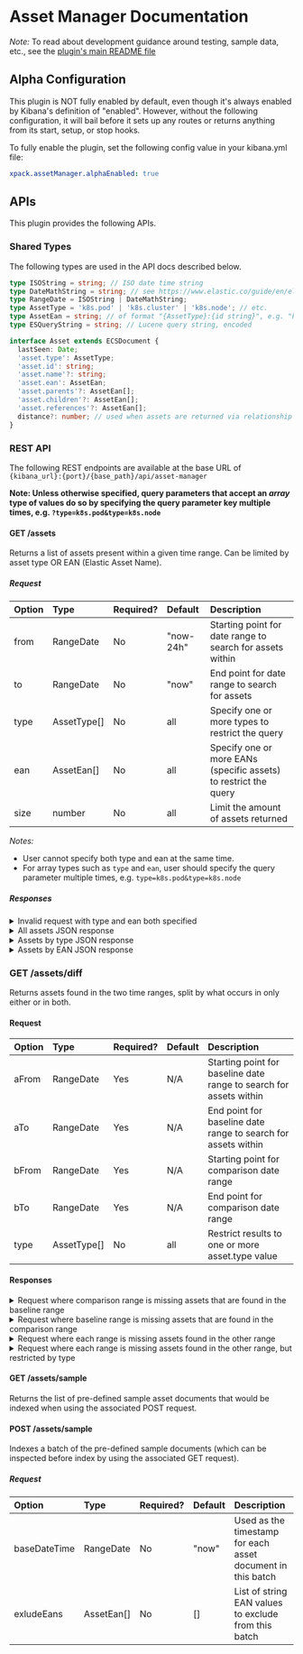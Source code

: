 # Asset Manager Documentation

_Note:_ To read about development guidance around testing, sample data, etc., see the
[plugin's main README file](../README.md)

## Alpha Configuration

This plugin is NOT fully enabled by default, even though it's always enabled
by Kibana's definition of "enabled". However, without the following configuration,
it will bail before it sets up any routes or returns anything from its
start, setup, or stop hooks.

To fully enable the plugin, set the following config value in your kibana.yml file:

```yaml
xpack.assetManager.alphaEnabled: true
```

## APIs

This plugin provides the following APIs.

### Shared Types

The following types are used in the API docs described below.

```ts
type ISOString = string; // ISO date time string
type DateMathString = string; // see https://www.elastic.co/guide/en/elasticsearch/reference/current/common-options.html#date-math
type RangeDate = ISOString | DateMathString;
type AssetType = 'k8s.pod' | 'k8s.cluster' | 'k8s.node'; // etc.
type AssetEan = string; // of format "{AssetType}:{id string}", e.g. "k8s.pod:my-pod-id-123xyz"
type ESQueryString = string; // Lucene query string, encoded

interface Asset extends ECSDocument {
  lastSeen: Date;
  'asset.type': AssetType;
  'asset.id': string;
  'asset.name'?: string;
  'asset.ean': AssetEan;
  'asset.parents'?: AssetEan[];
  'asset.children'?: AssetEan[];
  'asset.references'?: AssetEan[];
  distance?: number; // used when assets are returned via relationship to another asset
}
```

### REST API

The following REST endpoints are available at the base URL of `{kibana_url}:{port}/{base_path}/api/asset-manager`

**Note: Unless otherwise specified, query parameters that accept an _array_ type of values do so by specifying the
query parameter key multiple times, e.g. `?type=k8s.pod&type=k8s.node`**

#### GET /assets

Returns a list of assets present within a given time range. Can be limited by asset type OR EAN (Elastic Asset Name).

##### Request

| Option  | Type          | Required? | Default | Description                                                                        |
| :------ | :------------ | :-------- | :------ | :--------------------------------------------------------------------------------- |
| from    | RangeDate     | No       | "now-24h"     | Starting point for date range to search for assets within                          |
| to      | RangeDate     | No        | "now"   | End point for date range to search for assets                                      |
| type    | AssetType[]   | No        | all     | Specify one or more types to restrict the query                                    |
| ean     | AssetEan[]    | No        | all     | Specify one or more EANs (specific assets) to restrict the query                   |
| size     | number    | No        | all     | Limit the amount of assets returned                  |


_Notes:_
- User cannot specify both type and ean at the same time.
- For array types such as `type` and `ean`, user should specify the query parameter multiple times, e.g. `type=k8s.pod&type=k8s.node`

##### Responses

<details>

<summary>Invalid request with type and ean both specified</summary>

```curl
GET /assets?from=2023-03-25T17:44:44.000Z&type=k8s.pod&ean=k8s.pod:123

{
  "statusCode": 400,
  "error": "Bad Request",
  "message": "Filters "type" and "ean" are mutually exclusive but found both."
}
```

</details>

<details>

<summary>All assets JSON response</summary>

```curl
GET /assets?from=2023-03-25T17:44:44.000Z&to=2023-03-25T18:44:44.000Z

{
  "results": [
    {
      "@timestamp": "2023-03-25T18:35:38.369Z",
      "asset.type": "k8s.cluster",
      "asset.id": "cluster-001",
      "asset.name": "Cluster 001 (AWS EKS)",
      "asset.ean": "k8s.cluster:cluster-001",
      "orchestrator.type": "kubernetes",
      "orchestrator.cluster.name": "Cluster 001 (AWS EKS)",
      "orchestrator.cluster.id": "cluster-001",
      "cloud.provider": "aws",
      "cloud.region": "us-east-1",
      "cloud.service.name": "eks"
    },
    {
      "@timestamp": "2023-03-25T18:35:38.369Z",
      "asset.type": "k8s.cluster",
      "asset.id": "cluster-002",
      "asset.name": "Cluster 002 (Azure AKS)",
      "asset.ean": "k8s.cluster:cluster-002",
      "orchestrator.type": "kubernetes",
      "orchestrator.cluster.name": "Cluster 002 (Azure AKS)",
      "orchestrator.cluster.id": "cluster-002",
      "cloud.provider": "azure",
      "cloud.region": "eu-west",
      "cloud.service.name": "aks"
    },
    {
      "@timestamp": "2023-03-25T18:35:38.369Z",
      "asset.type": "k8s.node",
      "asset.id": "node-101",
      "asset.name": "k8s-node-101-aws",
      "asset.ean": "k8s.node:node-101",
      "asset.parents": [
        "k8s.cluster:cluster-001"
      ],
      "orchestrator.type": "kubernetes",
      "orchestrator.cluster.name": "Cluster 001 (AWS EKS)",
      "orchestrator.cluster.id": "cluster-001",
      "cloud.provider": "aws",
      "cloud.region": "us-east-1",
      "cloud.service.name": "eks"
    },
    {
      "@timestamp": "2023-03-25T18:35:38.369Z",
      "asset.type": "k8s.node",
      "asset.id": "node-102",
      "asset.name": "k8s-node-102-aws",
      "asset.ean": "k8s.node:node-102",
      "asset.parents": [
        "k8s.cluster:cluster-001"
      ],
      "orchestrator.type": "kubernetes",
      "orchestrator.cluster.name": "Cluster 001 (AWS EKS)",
      "orchestrator.cluster.id": "cluster-001",
      "cloud.provider": "aws",
      "cloud.region": "us-east-1",
      "cloud.service.name": "eks"
    },
    {
      "@timestamp": "2023-03-25T18:35:38.369Z",
      "asset.type": "k8s.node",
      "asset.id": "node-103",
      "asset.name": "k8s-node-103-aws",
      "asset.ean": "k8s.node:node-103",
      "asset.parents": [
        "k8s.cluster:cluster-001"
      ],
      "orchestrator.type": "kubernetes",
      "orchestrator.cluster.name": "Cluster 001 (AWS EKS)",
      "orchestrator.cluster.id": "cluster-001",
      "cloud.provider": "aws",
      "cloud.region": "us-east-1",
      "cloud.service.name": "eks"
    },
    {
      "@timestamp": "2023-03-25T18:35:38.369Z",
      "asset.type": "k8s.pod",
      "asset.id": "pod-200xrg1",
      "asset.name": "k8s-pod-200xrg1-aws",
      "asset.ean": "k8s.pod:pod-200xrg1",
      "asset.parents": [
        "k8s.node:node-101"
      ]
    },
    {
      "@timestamp": "2023-03-25T18:35:38.369Z",
      "asset.type": "k8s.pod",
      "asset.id": "pod-200dfp2",
      "asset.name": "k8s-pod-200dfp2-aws",
      "asset.ean": "k8s.pod:pod-200dfp2",
      "asset.parents": [
        "k8s.node:node-101"
      ]
    },
    {
      "@timestamp": "2023-03-25T18:35:38.369Z",
      "asset.type": "k8s.pod",
      "asset.id": "pod-200wwc3",
      "asset.name": "k8s-pod-200wwc3-aws",
      "asset.ean": "k8s.pod:pod-200wwc3",
      "asset.parents": [
        "k8s.node:node-101"
      ]
    },
    {
      "@timestamp": "2023-03-25T18:35:38.369Z",
      "asset.type": "k8s.pod",
      "asset.id": "pod-200naq4",
      "asset.name": "k8s-pod-200naq4-aws",
      "asset.ean": "k8s.pod:pod-200naq4",
      "asset.parents": [
        "k8s.node:node-102"
      ]
    },
    {
      "@timestamp": "2023-03-25T18:35:38.369Z",
      "asset.type": "k8s.pod",
      "asset.id": "pod-200ohr5",
      "asset.name": "k8s-pod-200ohr5-aws",
      "asset.ean": "k8s.pod:pod-200ohr5",
      "asset.parents": [
        "k8s.node:node-102"
      ]
    },
    {
      "@timestamp": "2023-03-25T18:35:38.369Z",
      "asset.type": "k8s.pod",
      "asset.id": "pod-200yyx6",
      "asset.name": "k8s-pod-200yyx6-aws",
      "asset.ean": "k8s.pod:pod-200yyx6",
      "asset.parents": [
        "k8s.node:node-103"
      ]
    },
    {
      "@timestamp": "2023-03-25T18:35:38.369Z",
      "asset.type": "k8s.pod",
      "asset.id": "pod-200psd7",
      "asset.name": "k8s-pod-200psd7-aws",
      "asset.ean": "k8s.pod:pod-200psd7",
      "asset.parents": [
        "k8s.node:node-103"
      ]
    },
    {
      "@timestamp": "2023-03-25T18:35:38.369Z",
      "asset.type": "k8s.pod",
      "asset.id": "pod-200wmc8",
      "asset.name": "k8s-pod-200wmc8-aws",
      "asset.ean": "k8s.pod:pod-200wmc8",
      "asset.parents": [
        "k8s.node:node-103"
      ]
    },
    {
      "@timestamp": "2023-03-25T18:35:38.369Z",
      "asset.type": "k8s.pod",
      "asset.id": "pod-200ugg9",
      "asset.name": "k8s-pod-200ugg9-aws",
      "asset.ean": "k8s.pod:pod-200ugg9",
      "asset.parents": [
        "k8s.node:node-103"
      ]
    }
  ]
}
```

</details>

<details>

<summary>Assets by type JSON response</summary>

```curl
GET /assets?from=2023-03-25T17:44:44.000Z&to=2023-03-25T18:44:44.000Z&type=k8s.pod

{
  "results": [
    {
      "@timestamp": "2023-03-25T18:35:38.369Z",
      "asset.type": "k8s.pod",
      "asset.id": "pod-200xrg1",
      "asset.name": "k8s-pod-200xrg1-aws",
      "asset.ean": "k8s.pod:pod-200xrg1",
      "asset.parents": [
        "k8s.node:node-101"
      ]
    },
    {
      "@timestamp": "2023-03-25T18:35:38.369Z",
      "asset.type": "k8s.pod",
      "asset.id": "pod-200dfp2",
      "asset.name": "k8s-pod-200dfp2-aws",
      "asset.ean": "k8s.pod:pod-200dfp2",
      "asset.parents": [
        "k8s.node:node-101"
      ]
    },
    {
      "@timestamp": "2023-03-25T18:35:38.369Z",
      "asset.type": "k8s.pod",
      "asset.id": "pod-200wwc3",
      "asset.name": "k8s-pod-200wwc3-aws",
      "asset.ean": "k8s.pod:pod-200wwc3",
      "asset.parents": [
        "k8s.node:node-101"
      ]
    },
    {
      "@timestamp": "2023-03-25T18:35:38.369Z",
      "asset.type": "k8s.pod",
      "asset.id": "pod-200naq4",
      "asset.name": "k8s-pod-200naq4-aws",
      "asset.ean": "k8s.pod:pod-200naq4",
      "asset.parents": [
        "k8s.node:node-102"
      ]
    },
    {
      "@timestamp": "2023-03-25T18:35:38.369Z",
      "asset.type": "k8s.pod",
      "asset.id": "pod-200ohr5",
      "asset.name": "k8s-pod-200ohr5-aws",
      "asset.ean": "k8s.pod:pod-200ohr5",
      "asset.parents": [
        "k8s.node:node-102"
      ]
    },
    {
      "@timestamp": "2023-03-25T18:35:38.369Z",
      "asset.type": "k8s.pod",
      "asset.id": "pod-200yyx6",
      "asset.name": "k8s-pod-200yyx6-aws",
      "asset.ean": "k8s.pod:pod-200yyx6",
      "asset.parents": [
        "k8s.node:node-103"
      ]
    },
    {
      "@timestamp": "2023-03-25T18:35:38.369Z",
      "asset.type": "k8s.pod",
      "asset.id": "pod-200psd7",
      "asset.name": "k8s-pod-200psd7-aws",
      "asset.ean": "k8s.pod:pod-200psd7",
      "asset.parents": [
        "k8s.node:node-103"
      ]
    },
    {
      "@timestamp": "2023-03-25T18:35:38.369Z",
      "asset.type": "k8s.pod",
      "asset.id": "pod-200wmc8",
      "asset.name": "k8s-pod-200wmc8-aws",
      "asset.ean": "k8s.pod:pod-200wmc8",
      "asset.parents": [
        "k8s.node:node-103"
      ]
    },
    {
      "@timestamp": "2023-03-25T18:35:38.369Z",
      "asset.type": "k8s.pod",
      "asset.id": "pod-200ugg9",
      "asset.name": "k8s-pod-200ugg9-aws",
      "asset.ean": "k8s.pod:pod-200ugg9",
      "asset.parents": [
        "k8s.node:node-103"
      ]
    }
  ]
}
```

</details>

<details>

<summary>Assets by EAN JSON response</summary>

```curl
GET /assets?from=2023-03-25T17:44:44.000Z&to=2023-03-25T18:44:44.000Z&ean=k8s.node:node-101&ean=k8s.pod:pod-6r1z

{
  "results": [
    {
      "@timestamp": "2023-03-25T18:35:38.369Z",
      "asset.type": "k8s.node",
      "asset.id": "node-101",
      "asset.name": "k8s-node-101-aws",
      "asset.ean": "k8s.node:node-101",
      "asset.parents": [
        "k8s.cluster:cluster-001"
      ],
      "orchestrator.type": "kubernetes",
      "orchestrator.cluster.name": "Cluster 001 (AWS EKS)",
      "orchestrator.cluster.id": "cluster-001",
      "cloud.provider": "aws",
      "cloud.region": "us-east-1",
      "cloud.service.name": "eks"
    }
  ]
}
```

</details>

<a name="sample-data" id="sample-data"></a>

### GET /assets/diff

Returns assets found in the two time ranges, split by what occurs in only either or in both.

#### Request 

| Option | Type | Required? | Default | Description |
| :--- | :--- | :--- | :--- | :--- |
| aFrom | RangeDate | Yes | N/A | Starting point for baseline date range to search for assets within |
| aTo | RangeDate | Yes | N/A | End point for baseline date range to search for assets within |
| bFrom | RangeDate | Yes | N/A | Starting point for comparison date range |
| bTo | RangeDate | Yes | N/A | End point for comparison date range |
| type | AssetType[] | No | all | Restrict results to one or more asset.type value |

#### Responses

<details>

<summary>Request where comparison range is missing assets that are found in the baseline range</summary>

```curl
GET /assets/diff?aFrom=2022-02-07T00:00:00.000Z&aTo=2022-02-07T01:30:00.000Z&bFrom=2022-02-07T01:00:00.000Z&bTo=2022-02-07T02:00:00.000Z

{
  "onlyInA": [
    {
      "@timestamp": "2022-02-07T00:00:00.000Z",
      "asset.type": "k8s.pod",
      "asset.id": "pod-200xrg1",
      "asset.name": "k8s-pod-200xrg1-aws",
      "asset.ean": "k8s.pod:pod-200xrg1",
      "asset.parents": [
        "k8s.node:node-101"
      ]
    },
    {
      "@timestamp": "2022-02-07T00:00:00.000Z",
      "asset.type": "k8s.pod",
      "asset.id": "pod-200dfp2",
      "asset.name": "k8s-pod-200dfp2-aws",
      "asset.ean": "k8s.pod:pod-200dfp2",
      "asset.parents": [
        "k8s.node:node-101"
      ]
    }
  ],
  "onlyInB": [],
  "inBoth": [
    {
      "@timestamp": "2022-02-07T01:30:00.000Z",
      "asset.type": "k8s.cluster",
      "asset.id": "cluster-001",
      "asset.name": "Cluster 001 (AWS EKS)",
      "asset.ean": "k8s.cluster:cluster-001",
      "orchestrator.type": "kubernetes",
      "orchestrator.cluster.name": "Cluster 001 (AWS EKS)",
      "orchestrator.cluster.id": "cluster-001",
      "cloud.provider": "aws",
      "cloud.region": "us-east-1",
      "cloud.service.name": "eks"
    },
    {
      "@timestamp": "2022-02-07T01:30:00.000Z",
      "asset.type": "k8s.cluster",
      "asset.id": "cluster-002",
      "asset.name": "Cluster 002 (Azure AKS)",
      "asset.ean": "k8s.cluster:cluster-002",
      "orchestrator.type": "kubernetes",
      "orchestrator.cluster.name": "Cluster 002 (Azure AKS)",
      "orchestrator.cluster.id": "cluster-002",
      "cloud.provider": "azure",
      "cloud.region": "eu-west",
      "cloud.service.name": "aks"
    },
    {
      "@timestamp": "2022-02-07T01:30:00.000Z",
      "asset.type": "k8s.node",
      "asset.id": "node-101",
      "asset.name": "k8s-node-101-aws",
      "asset.ean": "k8s.node:node-101",
      "asset.parents": [
        "k8s.cluster:cluster-001"
      ],
      "orchestrator.type": "kubernetes",
      "orchestrator.cluster.name": "Cluster 001 (AWS EKS)",
      "orchestrator.cluster.id": "cluster-001",
      "cloud.provider": "aws",
      "cloud.region": "us-east-1",
      "cloud.service.name": "eks"
    },
    {
      "@timestamp": "2022-02-07T01:30:00.000Z",
      "asset.type": "k8s.node",
      "asset.id": "node-102",
      "asset.name": "k8s-node-102-aws",
      "asset.ean": "k8s.node:node-102",
      "asset.parents": [
        "k8s.cluster:cluster-001"
      ],
      "orchestrator.type": "kubernetes",
      "orchestrator.cluster.name": "Cluster 001 (AWS EKS)",
      "orchestrator.cluster.id": "cluster-001",
      "cloud.provider": "aws",
      "cloud.region": "us-east-1",
      "cloud.service.name": "eks"
    },
    {
      "@timestamp": "2022-02-07T01:30:00.000Z",
      "asset.type": "k8s.node",
      "asset.id": "node-103",
      "asset.name": "k8s-node-103-aws",
      "asset.ean": "k8s.node:node-103",
      "asset.parents": [
        "k8s.cluster:cluster-001"
      ],
      "orchestrator.type": "kubernetes",
      "orchestrator.cluster.name": "Cluster 001 (AWS EKS)",
      "orchestrator.cluster.id": "cluster-001",
      "cloud.provider": "aws",
      "cloud.region": "us-east-1",
      "cloud.service.name": "eks"
    },
    {
      "@timestamp": "2022-02-07T01:30:00.000Z",
      "asset.type": "k8s.pod",
      "asset.id": "pod-200ohr5",
      "asset.name": "k8s-pod-200ohr5-aws",
      "asset.ean": "k8s.pod:pod-200ohr5",
      "asset.parents": [
        "k8s.node:node-102"
      ]
    },
    {
      "@timestamp": "2022-02-07T01:30:00.000Z",
      "asset.type": "k8s.pod",
      "asset.id": "pod-200yyx6",
      "asset.name": "k8s-pod-200yyx6-aws",
      "asset.ean": "k8s.pod:pod-200yyx6",
      "asset.parents": [
        "k8s.node:node-103"
      ]
    },
    {
      "@timestamp": "2022-02-07T01:30:00.000Z",
      "asset.type": "k8s.pod",
      "asset.id": "pod-200psd7",
      "asset.name": "k8s-pod-200psd7-aws",
      "asset.ean": "k8s.pod:pod-200psd7",
      "asset.parents": [
        "k8s.node:node-103"
      ]
    },
    {
      "@timestamp": "2022-02-07T01:30:00.000Z",
      "asset.type": "k8s.pod",
      "asset.id": "pod-200wmc8",
      "asset.name": "k8s-pod-200wmc8-aws",
      "asset.ean": "k8s.pod:pod-200wmc8",
      "asset.parents": [
        "k8s.node:node-103"
      ]
    },
    {
      "@timestamp": "2022-02-07T01:30:00.000Z",
      "asset.type": "k8s.pod",
      "asset.id": "pod-200ugg9",
      "asset.name": "k8s-pod-200ugg9-aws",
      "asset.ean": "k8s.pod:pod-200ugg9",
      "asset.parents": [
        "k8s.node:node-103"
      ]
    }
  ]
}
```

</details>

<details>

<summary>Request where baseline range is missing assets that are found in the comparison range</summary>

```curl
GET /assets/diff?aFrom=2022-02-07T01:00:00.000Z&aTo=2022-02-07T01:30:00.000Z&bFrom=2022-02-07T01:00:00.000Z&bTo=2022-02-07T03:00:00.000Z

{
  "onlyInA": [],
  "onlyInB": [
    {
      "@timestamp": "2022-02-07T03:00:00.000Z",
      "asset.type": "k8s.pod",
      "asset.id": "pod-200wwc3",
      "asset.name": "k8s-pod-200wwc3-aws",
      "asset.ean": "k8s.pod:pod-200wwc3",
      "asset.parents": [
        "k8s.node:node-101"
      ]
    },
    {
      "@timestamp": "2022-02-07T03:00:00.000Z",
      "asset.type": "k8s.pod",
      "asset.id": "pod-200naq4",
      "asset.name": "k8s-pod-200naq4-aws",
      "asset.ean": "k8s.pod:pod-200naq4",
      "asset.parents": [
        "k8s.node:node-102"
      ]
    }
  ],
  "inBoth": [
    {
      "@timestamp": "2022-02-07T01:30:00.000Z",
      "asset.type": "k8s.cluster",
      "asset.id": "cluster-001",
      "asset.name": "Cluster 001 (AWS EKS)",
      "asset.ean": "k8s.cluster:cluster-001",
      "orchestrator.type": "kubernetes",
      "orchestrator.cluster.name": "Cluster 001 (AWS EKS)",
      "orchestrator.cluster.id": "cluster-001",
      "cloud.provider": "aws",
      "cloud.region": "us-east-1",
      "cloud.service.name": "eks"
    },
    {
      "@timestamp": "2022-02-07T01:30:00.000Z",
      "asset.type": "k8s.cluster",
      "asset.id": "cluster-002",
      "asset.name": "Cluster 002 (Azure AKS)",
      "asset.ean": "k8s.cluster:cluster-002",
      "orchestrator.type": "kubernetes",
      "orchestrator.cluster.name": "Cluster 002 (Azure AKS)",
      "orchestrator.cluster.id": "cluster-002",
      "cloud.provider": "azure",
      "cloud.region": "eu-west",
      "cloud.service.name": "aks"
    },
    {
      "@timestamp": "2022-02-07T01:30:00.000Z",
      "asset.type": "k8s.node",
      "asset.id": "node-101",
      "asset.name": "k8s-node-101-aws",
      "asset.ean": "k8s.node:node-101",
      "asset.parents": [
        "k8s.cluster:cluster-001"
      ],
      "orchestrator.type": "kubernetes",
      "orchestrator.cluster.name": "Cluster 001 (AWS EKS)",
      "orchestrator.cluster.id": "cluster-001",
      "cloud.provider": "aws",
      "cloud.region": "us-east-1",
      "cloud.service.name": "eks"
    },
    {
      "@timestamp": "2022-02-07T01:30:00.000Z",
      "asset.type": "k8s.node",
      "asset.id": "node-102",
      "asset.name": "k8s-node-102-aws",
      "asset.ean": "k8s.node:node-102",
      "asset.parents": [
        "k8s.cluster:cluster-001"
      ],
      "orchestrator.type": "kubernetes",
      "orchestrator.cluster.name": "Cluster 001 (AWS EKS)",
      "orchestrator.cluster.id": "cluster-001",
      "cloud.provider": "aws",
      "cloud.region": "us-east-1",
      "cloud.service.name": "eks"
    },
    {
      "@timestamp": "2022-02-07T01:30:00.000Z",
      "asset.type": "k8s.node",
      "asset.id": "node-103",
      "asset.name": "k8s-node-103-aws",
      "asset.ean": "k8s.node:node-103",
      "asset.parents": [
        "k8s.cluster:cluster-001"
      ],
      "orchestrator.type": "kubernetes",
      "orchestrator.cluster.name": "Cluster 001 (AWS EKS)",
      "orchestrator.cluster.id": "cluster-001",
      "cloud.provider": "aws",
      "cloud.region": "us-east-1",
      "cloud.service.name": "eks"
    },
    {
      "@timestamp": "2022-02-07T01:30:00.000Z",
      "asset.type": "k8s.pod",
      "asset.id": "pod-200ohr5",
      "asset.name": "k8s-pod-200ohr5-aws",
      "asset.ean": "k8s.pod:pod-200ohr5",
      "asset.parents": [
        "k8s.node:node-102"
      ]
    },
    {
      "@timestamp": "2022-02-07T01:30:00.000Z",
      "asset.type": "k8s.pod",
      "asset.id": "pod-200yyx6",
      "asset.name": "k8s-pod-200yyx6-aws",
      "asset.ean": "k8s.pod:pod-200yyx6",
      "asset.parents": [
        "k8s.node:node-103"
      ]
    },
    {
      "@timestamp": "2022-02-07T01:30:00.000Z",
      "asset.type": "k8s.pod",
      "asset.id": "pod-200psd7",
      "asset.name": "k8s-pod-200psd7-aws",
      "asset.ean": "k8s.pod:pod-200psd7",
      "asset.parents": [
        "k8s.node:node-103"
      ]
    },
    {
      "@timestamp": "2022-02-07T01:30:00.000Z",
      "asset.type": "k8s.pod",
      "asset.id": "pod-200wmc8",
      "asset.name": "k8s-pod-200wmc8-aws",
      "asset.ean": "k8s.pod:pod-200wmc8",
      "asset.parents": [
        "k8s.node:node-103"
      ]
    },
    {
      "@timestamp": "2022-02-07T01:30:00.000Z",
      "asset.type": "k8s.pod",
      "asset.id": "pod-200ugg9",
      "asset.name": "k8s-pod-200ugg9-aws",
      "asset.ean": "k8s.pod:pod-200ugg9",
      "asset.parents": [
        "k8s.node:node-103"
      ]
    }
  ]
}
```

</details>

<details>

<summary>Request where each range is missing assets found in the other range</summary>

```curl
GET /assets/diff?aFrom=2022-02-07T00:00:00.000Z&aTo=2022-02-07T01:30:00.000Z&bFrom=2022-02-07T01:00:00.000Z&bTo=2022-02-07T03:00:00.000Z

{
  "onlyInA": [
    {
      "@timestamp": "2022-02-07T00:00:00.000Z",
      "asset.type": "k8s.pod",
      "asset.id": "pod-200xrg1",
      "asset.name": "k8s-pod-200xrg1-aws",
      "asset.ean": "k8s.pod:pod-200xrg1",
      "asset.parents": [
        "k8s.node:node-101"
      ]
    },
    {
      "@timestamp": "2022-02-07T00:00:00.000Z",
      "asset.type": "k8s.pod",
      "asset.id": "pod-200dfp2",
      "asset.name": "k8s-pod-200dfp2-aws",
      "asset.ean": "k8s.pod:pod-200dfp2",
      "asset.parents": [
        "k8s.node:node-101"
      ]
    }
  ],
  "onlyInB": [
    {
      "@timestamp": "2022-02-07T03:00:00.000Z",
      "asset.type": "k8s.pod",
      "asset.id": "pod-200wwc3",
      "asset.name": "k8s-pod-200wwc3-aws",
      "asset.ean": "k8s.pod:pod-200wwc3",
      "asset.parents": [
        "k8s.node:node-101"
      ]
    },
    {
      "@timestamp": "2022-02-07T03:00:00.000Z",
      "asset.type": "k8s.pod",
      "asset.id": "pod-200naq4",
      "asset.name": "k8s-pod-200naq4-aws",
      "asset.ean": "k8s.pod:pod-200naq4",
      "asset.parents": [
        "k8s.node:node-102"
      ]
    }
  ],
  "inBoth": [
    {
      "@timestamp": "2022-02-07T01:30:00.000Z",
      "asset.type": "k8s.cluster",
      "asset.id": "cluster-001",
      "asset.name": "Cluster 001 (AWS EKS)",
      "asset.ean": "k8s.cluster:cluster-001",
      "orchestrator.type": "kubernetes",
      "orchestrator.cluster.name": "Cluster 001 (AWS EKS)",
      "orchestrator.cluster.id": "cluster-001",
      "cloud.provider": "aws",
      "cloud.region": "us-east-1",
      "cloud.service.name": "eks"
    },
    {
      "@timestamp": "2022-02-07T01:30:00.000Z",
      "asset.type": "k8s.cluster",
      "asset.id": "cluster-002",
      "asset.name": "Cluster 002 (Azure AKS)",
      "asset.ean": "k8s.cluster:cluster-002",
      "orchestrator.type": "kubernetes",
      "orchestrator.cluster.name": "Cluster 002 (Azure AKS)",
      "orchestrator.cluster.id": "cluster-002",
      "cloud.provider": "azure",
      "cloud.region": "eu-west",
      "cloud.service.name": "aks"
    },
    {
      "@timestamp": "2022-02-07T01:30:00.000Z",
      "asset.type": "k8s.node",
      "asset.id": "node-101",
      "asset.name": "k8s-node-101-aws",
      "asset.ean": "k8s.node:node-101",
      "asset.parents": [
        "k8s.cluster:cluster-001"
      ],
      "orchestrator.type": "kubernetes",
      "orchestrator.cluster.name": "Cluster 001 (AWS EKS)",
      "orchestrator.cluster.id": "cluster-001",
      "cloud.provider": "aws",
      "cloud.region": "us-east-1",
      "cloud.service.name": "eks"
    },
    {
      "@timestamp": "2022-02-07T01:30:00.000Z",
      "asset.type": "k8s.node",
      "asset.id": "node-102",
      "asset.name": "k8s-node-102-aws",
      "asset.ean": "k8s.node:node-102",
      "asset.parents": [
        "k8s.cluster:cluster-001"
      ],
      "orchestrator.type": "kubernetes",
      "orchestrator.cluster.name": "Cluster 001 (AWS EKS)",
      "orchestrator.cluster.id": "cluster-001",
      "cloud.provider": "aws",
      "cloud.region": "us-east-1",
      "cloud.service.name": "eks"
    },
    {
      "@timestamp": "2022-02-07T01:30:00.000Z",
      "asset.type": "k8s.node",
      "asset.id": "node-103",
      "asset.name": "k8s-node-103-aws",
      "asset.ean": "k8s.node:node-103",
      "asset.parents": [
        "k8s.cluster:cluster-001"
      ],
      "orchestrator.type": "kubernetes",
      "orchestrator.cluster.name": "Cluster 001 (AWS EKS)",
      "orchestrator.cluster.id": "cluster-001",
      "cloud.provider": "aws",
      "cloud.region": "us-east-1",
      "cloud.service.name": "eks"
    },
    {
      "@timestamp": "2022-02-07T01:30:00.000Z",
      "asset.type": "k8s.pod",
      "asset.id": "pod-200ohr5",
      "asset.name": "k8s-pod-200ohr5-aws",
      "asset.ean": "k8s.pod:pod-200ohr5",
      "asset.parents": [
        "k8s.node:node-102"
      ]
    },
    {
      "@timestamp": "2022-02-07T01:30:00.000Z",
      "asset.type": "k8s.pod",
      "asset.id": "pod-200yyx6",
      "asset.name": "k8s-pod-200yyx6-aws",
      "asset.ean": "k8s.pod:pod-200yyx6",
      "asset.parents": [
        "k8s.node:node-103"
      ]
    },
    {
      "@timestamp": "2022-02-07T01:30:00.000Z",
      "asset.type": "k8s.pod",
      "asset.id": "pod-200psd7",
      "asset.name": "k8s-pod-200psd7-aws",
      "asset.ean": "k8s.pod:pod-200psd7",
      "asset.parents": [
        "k8s.node:node-103"
      ]
    },
    {
      "@timestamp": "2022-02-07T01:30:00.000Z",
      "asset.type": "k8s.pod",
      "asset.id": "pod-200wmc8",
      "asset.name": "k8s-pod-200wmc8-aws",
      "asset.ean": "k8s.pod:pod-200wmc8",
      "asset.parents": [
        "k8s.node:node-103"
      ]
    },
    {
      "@timestamp": "2022-02-07T01:30:00.000Z",
      "asset.type": "k8s.pod",
      "asset.id": "pod-200ugg9",
      "asset.name": "k8s-pod-200ugg9-aws",
      "asset.ean": "k8s.pod:pod-200ugg9",
      "asset.parents": [
        "k8s.node:node-103"
      ]
    }
  ]
}
```

</details>

<details>

<summary>Request where each range is missing assets found in the other range, but restricted by type</summary>

```curl
GET /assets/diff?aFrom=2022-02-07T00:00:00.000Z&aTo=2022-02-07T01:30:00.000Z&bFrom=2022-02-07T01:00:00.000Z&bTo=2022-02-07T03:00:00.000Z&type=k8s.pod

{
  "onlyInA": [
    {
      "@timestamp": "2022-02-07T00:00:00.000Z",
      "asset.type": "k8s.pod",
      "asset.id": "pod-200xrg1",
      "asset.name": "k8s-pod-200xrg1-aws",
      "asset.ean": "k8s.pod:pod-200xrg1",
      "asset.parents": [
        "k8s.node:node-101"
      ]
    },
    {
      "@timestamp": "2022-02-07T00:00:00.000Z",
      "asset.type": "k8s.pod",
      "asset.id": "pod-200dfp2",
      "asset.name": "k8s-pod-200dfp2-aws",
      "asset.ean": "k8s.pod:pod-200dfp2",
      "asset.parents": [
        "k8s.node:node-101"
      ]
    }
  ],
  "onlyInB": [
    {
      "@timestamp": "2022-02-07T03:00:00.000Z",
      "asset.type": "k8s.pod",
      "asset.id": "pod-200wwc3",
      "asset.name": "k8s-pod-200wwc3-aws",
      "asset.ean": "k8s.pod:pod-200wwc3",
      "asset.parents": [
        "k8s.node:node-101"
      ]
    },
    {
      "@timestamp": "2022-02-07T03:00:00.000Z",
      "asset.type": "k8s.pod",
      "asset.id": "pod-200naq4",
      "asset.name": "k8s-pod-200naq4-aws",
      "asset.ean": "k8s.pod:pod-200naq4",
      "asset.parents": [
        "k8s.node:node-102"
      ]
    }
  ],
  "inBoth": [
    {
      "@timestamp": "2022-02-07T01:30:00.000Z",
      "asset.type": "k8s.pod",
      "asset.id": "pod-200ohr5",
      "asset.name": "k8s-pod-200ohr5-aws",
      "asset.ean": "k8s.pod:pod-200ohr5",
      "asset.parents": [
        "k8s.node:node-102"
      ]
    },
    {
      "@timestamp": "2022-02-07T01:30:00.000Z",
      "asset.type": "k8s.pod",
      "asset.id": "pod-200yyx6",
      "asset.name": "k8s-pod-200yyx6-aws",
      "asset.ean": "k8s.pod:pod-200yyx6",
      "asset.parents": [
        "k8s.node:node-103"
      ]
    },
    {
      "@timestamp": "2022-02-07T01:30:00.000Z",
      "asset.type": "k8s.pod",
      "asset.id": "pod-200psd7",
      "asset.name": "k8s-pod-200psd7-aws",
      "asset.ean": "k8s.pod:pod-200psd7",
      "asset.parents": [
        "k8s.node:node-103"
      ]
    },
    {
      "@timestamp": "2022-02-07T01:30:00.000Z",
      "asset.type": "k8s.pod",
      "asset.id": "pod-200wmc8",
      "asset.name": "k8s-pod-200wmc8-aws",
      "asset.ean": "k8s.pod:pod-200wmc8",
      "asset.parents": [
        "k8s.node:node-103"
      ]
    },
    {
      "@timestamp": "2022-02-07T01:30:00.000Z",
      "asset.type": "k8s.pod",
      "asset.id": "pod-200ugg9",
      "asset.name": "k8s-pod-200ugg9-aws",
      "asset.ean": "k8s.pod:pod-200ugg9",
      "asset.parents": [
        "k8s.node:node-103"
      ]
    }
  ]
}
```

</details>

#### GET /assets/sample

Returns the list of pre-defined sample asset documents that would be indexed
when using the associated POST request.

#### POST /assets/sample

Indexes a batch of the pre-defined sample documents (which can be inspected before
index by using the associated GET request).

##### Request

| Option       | Type       | Required? | Default | Description                                                 |
| :----------- | :--------- | :-------- | :------ | :---------------------------------------------------------- |
| baseDateTime | RangeDate  | No        | "now"   | Used as the timestamp for each asset document in this batch |
| exludeEans   | AssetEan[] | No        | []      | List of string EAN values to exclude from this batch        |
